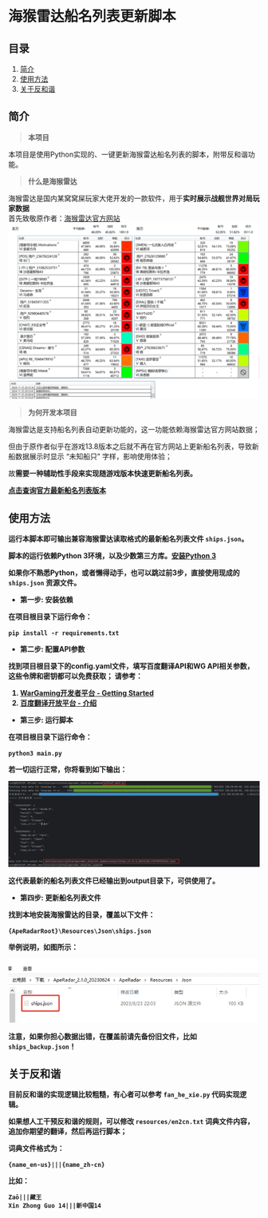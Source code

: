 # 海猴雷达船名列表更新脚本

## 目录
1. [简介](#简介)
2. [使用方法](#使用方法)
3. [关于反和谐](#关于反和谐)

## 简介
> **本项目**

本项目是使用Python实现的、一键更新海猴雷达船名列表的脚本，附带反和谐功能。

> **什么是海猴雷达**

海猴雷达是国内某窝窝屎玩家大佬开发的一款软件，用于<b>实时展示战舰世界对局玩家数据</b>  
首先致敬原作者：[海猴雷达官方网站](https://lxdev.org/aperadar/)
![海猴雷达界面](resources/aperadar_ui.png)

> **为何开发本项目**

海猴雷达是支持船名列表自动更新功能的，这一功能依赖海猴雷达官方网站数据；


但由于原作者似乎在游戏13.8版本之后就不再在官方网站上更新船名列表，导致新船数据展示时显示 “未知船只” 字样，影响使用体验；


故<b>需要一种辅助性手段来实现随游戏版本快速更新船名列表。  


[点击查询官方最新船名列表版本](https://lxdev.org/aperadar/updateinfo/)


## 使用方法
运行本脚本即可输出兼容海猴雷达读取格式的最新船名列表文件 `ships.json`。

脚本的运行依赖Python 3环境，以及少数第三方库。[安装Python 3](https://www.python.org/downloads/)

如果你不熟悉Python，或者懒得动手，也可以跳过前3步，直接使用现成的 `ships.json` 资源文件。

- **第一步**: 安装依赖

在项目根目录下运行命令：

``pip install -r requirements.txt``

- **第二步**: 配置API参数

找到项目根目录下的config.yaml文件，填写百度翻译API和WG API相关参数，这些令牌和密钥都可以免费获取；
请参考：
1. [WarGaming开发者平台 - Getting Started](https://developers.wargaming.net/documentation/guide/getting-started/)
2. [百度翻译开放平台 - 介绍](https://fanyi-api.baidu.com/doc/11)

- **第三步**: 运行脚本

在项目根目录下运行命令：

``python3 main.py``

若一切运行正常，你将看到如下输出：

![run_script_console_print.png](resources/run_script_console_print.png)

这代表最新的船名列表文件已经输出到output目录下，可供使用了。

- **第四步**: 更新船名列表文件

找到本地安装海猴雷达的目录，覆盖以下文件：

``{ApeRadarRoot}\Resources\Json\ships.json``

举例说明，如图所示：

![ape_radar_file_location.png](resources/ape_radar_file_location.png)

注意，如果你担心数据出错，在覆盖前请先备份旧文件，比如 `ships_backup.json`！

## 关于反和谐
目前反和谐的实现逻辑比较粗糙，有心者可以参考 `fan_he_xie.py` 代码实现逻辑。

如果想人工干预反和谐的规则，可以修改 `resources/en2cn.txt` 词典文件内容，追加你期望的翻译，然后再运行脚本；

词典文件格式为： 

`{name_en-us}|||{name_zh-cn}`

比如：

```
Zaō|||藏王
Xin Zhong Guo 14|||新中国14
```